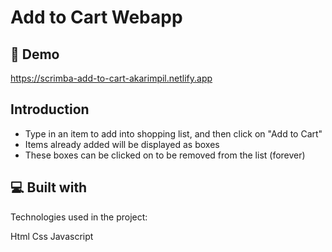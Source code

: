 # Add to Cart Webapp

## 🚀 Demo
https://scrimba-add-to-cart-akarimpil.netlify.app

## Introduction
- Type in an item to add into shopping list, and then click on "Add to Cart"
- Items already added will be displayed as boxes
- These boxes can be clicked on to be removed from the list (forever)


## 💻 Built with
Technologies used in the project:

Html
Css
Javascript
